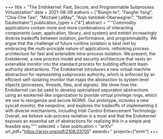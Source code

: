 +++
title = "The Endokernel: Fast, Secure, and Programmable Subprocess Virtualization"
date = 2021-08-09
authors = ["Bumjin Im", "Fangfei Yang", "Chia-Che Tasi", "Michael LeMay", "Anjo Vahldiek-Oberwagner", "Nathan Dautenhahn"]
publication_types = ["4"]
abstract = """Commodity applications contain more and more combinations of interacting components (user, application, library, and system) and exhibit increasingly diverse tradeoffs between isolation, performance, and programmability. We argue that the challenge of future runtime isolation is best met by embracing the multi-principle nature of applications, rethinking process architecture for fast and extensible intra-process isolation. We present, the Endokernel, a new process model and security architecture that nests an extensible monitor into the standard process for building efficient least-authority abstractions. The Endokernel introduces a new virtual machine abstraction for representing subprocess authority, which is enforced by an efficient self-isolating monitor that maps the abstraction to system level objects (processes, threads, files, and signals). We show how the Endokernel can be used to develop specialized separation abstractions using an exokernel-like organization to provide virtual privilege rings, which we use to reorganize and secure NGINX. Our prototype, includes a new syscall monitor, the nexpoline, and explores the tradeoffs of implementing it with diverse mechanisms, including Intel Control Enhancement Technology. Overall, we believe sub-process isolation is a must and that the Endokernel exposes an essential set of abstractions for realizing this in a simple and feasible way."""
selected = false
publication = "*arXiv*"
url_pdf="https://arxiv.org/pdf/2108.03705"
awards=''
projects=["erim"]
+++
